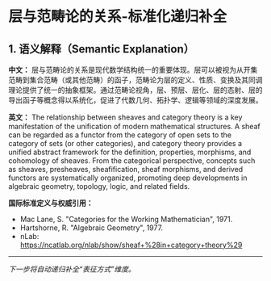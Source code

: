 # 层与范畴论的关系-标准化递归补全

## 1. 语义解释（Semantic Explanation）

**中文：**
层与范畴论的关系是现代数学结构统一的重要体现。层可以被视为从开集范畴到集合范畴（或其他范畴）的函子，范畴论为层的定义、性质、变换及其同调理论提供了统一的抽象框架。通过范畴论视角，层、预层、层化、层的态射、层的导出函子等概念得以系统化，促进了代数几何、拓扑学、逻辑等领域的深度发展。

**英文：**
The relationship between sheaves and category theory is a key manifestation of the unification of modern mathematical structures. A sheaf can be regarded as a functor from the category of open sets to the category of sets (or other categories), and category theory provides a unified abstract framework for the definition, properties, morphisms, and cohomology of sheaves. From the categorical perspective, concepts such as sheaves, presheaves, sheafification, sheaf morphisms, and derived functors are systematically organized, promoting deep developments in algebraic geometry, topology, logic, and related fields.

**国际标准定义与权威引用：**
- Mac Lane, S. "Categories for the Working Mathematician", 1971.
- Hartshorne, R. "Algebraic Geometry", 1977.
- nLab: <https://ncatlab.org/nlab/show/sheaf+%28in+category+theory%29>

---

*下一步将自动递归补全“表征方式”维度。* 